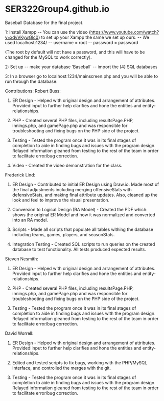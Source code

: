 # SER322Group4.github.io
Baseball Database for the final project.

1: Install Xampp
-- You can use the video (https://www.youtube.com/watch?v=xdvVKywGlc0) to set up your Xampp the same we set up ours.
-- We used localhost:1234/
-- username = root
-- password = password

(The root by default will not have a password, and this will have to be changed for the MySQL to work correctly).

2: Set up
-- make your database 'Baseball'
-- import the (4) SQL databases

3: In a browser go to localhost:1234/mainscreen.php and you will be able to run through the database.


Contributions:
Robert Buss:
  1) ER Design - Helped with original design and arrangement of attributes.  Provided input to further help clarifies and hone the entities and entity-  relationships.

  2) PHP - Created several PHP files, including resultsPage.PHP, innings.php,  and gamePage.php and was responsible for troubleshooting and fixing bugs on the PHP side of the project.

  3) Testing - Tested the program once it was in its final stages of completion  to aide in finding bugs and issues with the program design. Relayed information  gleaned from testing to the rest of the team in order to facilitate error/bug  correction.

  4) Video - Created the video demonstration for the class. 

Frederick Lind: 
  1) ER Design - Contributed to initial ER Design using Draw.io. Made most of the final adjustments including merging offensiveStats with defensiveStats,  and making final attribute updates. Also, cleaned up the look and feel to   improve the visual presentation.
  
  2) Conversion to Logical Design (RA Model) - Created the PDF which shows the  original ER Model and how it was normalized and converted into an RA model.
  
  3) Scripts - Made all scripts that populate all tables withing the database  including teams, games, players, and seasonStats.
  
  4) Integration Testing - Created SQL scripts to run queries on the created database to test functionality. All tests produced expected results.

Steven Nesmith:
  1) ER Design - Helped with original design and arrangement of attributes.  Provided input to further help clarifies and hone the entities and entity-  relationships.

  2) PHP - Created several PHP files, including resultsPage.PHP, innings.php,  and gamePage.php and was responsible for troubleshooting and fixing bugs on the PHP side of the project.

  3) Testing - Tested the program once it was in its final stages of completion  to aide in finding bugs and issues with the program design. Relayed information  gleaned from testing to the rest of the team in order to facilitate error/bug  correction.

David Worrell:
  1) ER Design - Helped with original design and arrangement of attributes.  Provided input to further help clarifies and hone the entities and entity- relationships.

2) Edited and tested scripts to fix bugs, working with the PHP/MySQL interface, and controlled the merges with the git.

  3) Testing - Tested the program once it was in its final stages of completion  to aide in finding bugs and issues with the program design. Relayed information  gleaned from testing to the rest of the team in order to facilitate error/bug  correction.